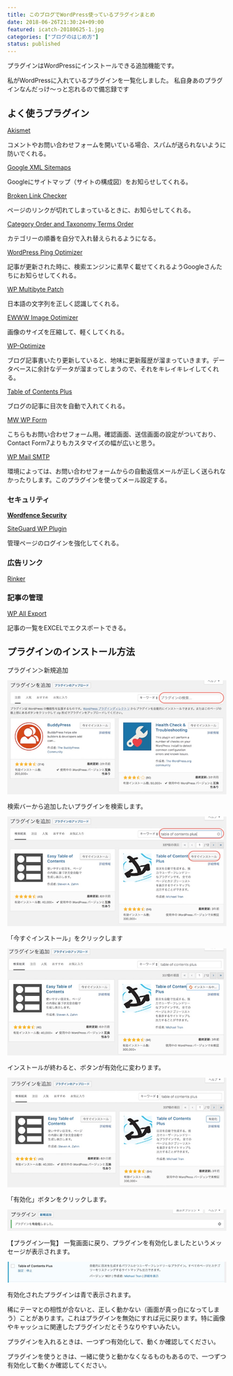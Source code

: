 ```yaml
---
title: このブログでWordPress使っているプラグインまとめ
date: 2018-06-26T21:30:24+09:00
featured: icatch-20180625-1.jpg
categories: ["ブログのはじめ方"]
status: published
---
```


プラグインはWordPressにインストールできる追加機能です。

私がWordPressに入れているプラグインを一覧化しました。
私自身あのプラグインなんだっけ〜っと忘れるので備忘録です

## よく使うプラグイン

[Akismet](https://wordpress.org/plugins/akismet/)

コメントやお問い合わせフォームを開いている場合、スパムが送られないように防いでくれる。

[Google XML Sitemaps](https://ja.wordpress.org/plugins/google-sitemap-generator/)

Googleにサイトマップ（サイトの構成図）をお知らせしてくれる。

[Broken Link Checker](https://ja.wordpress.org/plugins/broken-link-checker/)

ページのリンクが切れてしまっているときに、お知らせしてくれる。

[Category Order and Taxonomy Terms Order](https://ja.wordpress.org/plugins/taxonomy-terms-order/)

カテゴリーの順番を自分で入れ替えられるようになる。

[WordPress Ping Optimizer](https://wordpress.org/plugins/wordpress-ping-optimizer/)

記事が更新された時に、検索エンジンに素早く載せてくれるようGoogleさんたちにお知らせしてくれる。

[WP Multibyte Patch](https://ja.wordpress.org/plugins/wp-multibyte-patch/)

日本語の文字列を正しく認識してくれる。

[EWWW Image Ootimizer](https://ja.wordpress.org/plugins/ewww-image-optimizer/)

画像のサイズを圧縮して、軽くしてくれる。

[WP-Optimize](https://ja.wordpress.org/plugins/wp-optimize/)

ブログ記事書いたり更新していると、地味に更新履歴が溜まっていきます。データベースに余計なデータが溜まってしまうので、それをキレイキレイしてくれる。

[Table of Contents Plus](https://ja.wordpress.org/plugins/table-of-contents-plus/)

ブログの記事に目次を自動で入れてくれる。

[MW WP Form](https://ja.wordpress.org/plugins/mw-wp-form/)

こちらもお問い合わせフォーム用。確認画面、送信画面の設定がついており、Contact Form7よりもカスタマイズの幅が広いと思う。

[WP Mail SMTP](https://ja.wordpress.org/plugins/wp-mail-smtp/)

環境によっては、お問い合わせフォームからの自動返信メールが正しく送られなかったりします。このプラグインを使ってメール設定する。

### セキュリティ

**[Wordfence Security](https://ja.wordpress.org/plugins/wordfence/)**

[SiteGuard WP Plugin](https://ja.wordpress.org/plugins/siteguard/)

管理ページのログインを強化してくれる。

### 広告リンク

[Rinker](https://oyakosodate.com/rinker/)

### 記事の管理

[WP All Export](https://ja.wordpress.org/plugins/wp-all-export/)

記事の一覧をEXCELでエクスポートできる。

## プラグインのインストール方法

プラグイン＞新規追加

![プラグインの新規追加手順](WP_1105_6_02.jpg)

検索バーから追加したいプラグインを検索します。

![プラグインを検索する](WP_1105_6_03.jpg)

「今すぐインストール」をクリックします

![プラグインをインストールする](WP_1105_6_04.jpg)

インストールが終わると、ボタンが有効化に変わります。

![プラグインを有効化](WP_1105_6_05.jpg)

「有効化」ボタンをクリックします。

![プラグインの追加メッセージ](WP_1105_6_06.jpg)

【プラグイン一覧】 一覧画面に戻り、プラグインを有効化しましたというメッセージが表示されます。

![プラグイン有効化](WP_1105_6_07.jpg)


有効化されたプラグインは青で表示されます。

稀にテーマとの相性が合ないと、正しく動かない（画面が真っ白になってしまう）ことがあります。これはプラグインを無効にすれば元に戻ります。特に画像やキャッシュに関連したプラグインだとそうなりやすいみたい。

プラグインを入れるときは、一つずつ有効化して、動くか確認してください。

プラグインを使うときは、一緒に使うと動かなくなるものもあるので、一つずつ有効化して動くか確認してください。


